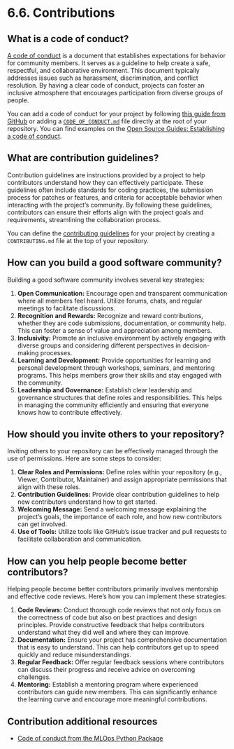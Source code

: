 # 6.6. Contributions

## What is a code of conduct?

[A code of conduct](https://en.wikipedia.org/wiki/Code_of_conduct) is a document that establishes expectations for behavior for community members. It serves as a guideline to help create a safe, respectful, and collaborative environment. This document typically addresses issues such as harassment, discrimination, and conflict resolution. By having a clear code of conduct, projects can foster an inclusive atmosphere that encourages participation from diverse groups of people.

You can add a code of conduct for your project by following [this guide from GitHub](https://docs.github.com/en/communities/setting-up-your-project-for-healthy-contributions/adding-a-code-of-conduct-to-your-project) or adding a [`CODE_OF_CONDUCT.md`](https://github.com/fmind/mlops-python-package/blob/main/CODE_OF_CONDUCT.md) file directly at the root of your repository. You can find examples on the [Open Source Guides: Establishing a code of conduct](https://opensource.guide/code-of-conduct/#establishing-a-code-of-conduct).

## What are contribution guidelines?

Contribution guidelines are instructions provided by a project to help contributors understand how they can effectively participate. These guidelines often include standards for coding practices, the submission process for patches or features, and criteria for acceptable behavior when interacting with the project’s community. By following these guidelines, contributors can ensure their efforts align with the project goals and requirements, streamlining the collaboration process.

You can define the [contributing guidelines](https://docs.github.com/en/communities/setting-up-your-project-for-healthy-contributions/setting-guidelines-for-repository-contributors) for your project by creating a `CONTRIBUTING.md` file at the top of your repository.

## How can you build a good software community?

Building a good software community involves several key strategies:

1. **Open Communication:** Encourage open and transparent communication where all members feel heard. Utilize forums, chats, and regular meetings to facilitate discussions.
2. **Recognition and Rewards:** Recognize and reward contributions, whether they are code submissions, documentation, or community help. This can foster a sense of value and appreciation among members.
3. **Inclusivity:** Promote an inclusive environment by actively engaging with diverse groups and considering different perspectives in decision-making processes.
4. **Learning and Development:** Provide opportunities for learning and personal development through workshops, seminars, and mentoring programs. This helps members grow their skills and stay engaged with the community.
5. **Leadership and Governance:** Establish clear leadership and governance structures that define roles and responsibilities. This helps in managing the community efficiently and ensuring that everyone knows how to contribute effectively.

## How should you invite others to your repository?

Inviting others to your repository can be effectively managed through the use of permissions. Here are some steps to consider:

1. **Clear Roles and Permissions:** Define roles within your repository (e.g., Viewer, Contributor, Maintainer) and assign appropriate permissions that align with these roles.
2. **Contribution Guidelines:** Provide clear contribution guidelines to help new contributors understand how to get started.
3. **Welcoming Message:** Send a welcoming message explaining the project’s goals, the importance of each role, and how new contributors can get involved.
4. **Use of Tools:** Utilize tools like GitHub’s issue tracker and pull requests to facilitate collaboration and communication.

## How can you help people become better contributors?

Helping people become better contributors primarily involves mentorship and effective code reviews. Here’s how you can implement these strategies:

1. **Code Reviews:** Conduct thorough code reviews that not only focus on the correctness of code but also on best practices and design principles. Provide constructive feedback that helps contributors understand what they did well and where they can improve.
2. **Documentation:** Ensure your project has comprehensive documentation that is easy to understand. This can help contributors get up to speed quickly and reduce misunderstandings.
3. **Regular Feedback:** Offer regular feedback sessions where contributors can discuss their progress and receive advice on overcoming challenges.
4. **Mentoring:** Establish a mentoring program where experienced contributors can guide new members. This can significantly enhance the learning curve and encourage more meaningful contributions.

## Contribution additional resources

- [Code of conduct from the MLOps Python Package](https://github.com/fmind/mlops-python-package/blob/main/CODE_OF_CONDUCT.md)